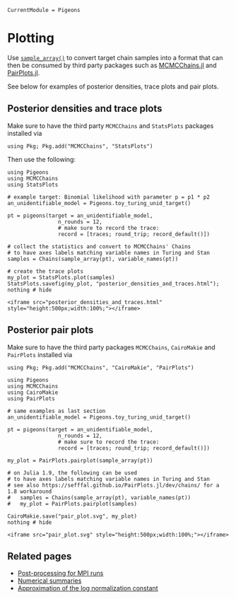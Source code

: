 ```@meta
CurrentModule = Pigeons
```

# Plotting

Use [`sample_array()`](@ref) to convert target chain 
samples into a format that can then be consumed by 
third party packages such as 
[MCMCChains.jl](https://github.com/TuringLang/MCMCChains.jl) 
and [PairPlots.jl](https://sefffal.github.io/PairPlots.jl/).

See below for examples of posterior densities, trace plots and 
pair plots. 


## Posterior densities and trace plots

Make sure to have the third party `MCMCChains` and `StatsPlots`
packages installed via 

```
using Pkg; Pkg.add("MCMCChains", "StatsPlots")
```

Then use the following:

```@example traces
using Pigeons
using MCMCChains
using StatsPlots

# example target: Binomial likelihood with parameter p = p1 * p2
an_unidentifiable_model = Pigeons.toy_turing_unid_target()

pt = pigeons(target = an_unidentifiable_model, 
                n_rounds = 12,
                # make sure to record the trace:
                record = [traces; round_trip; record_default()])

# collect the statistics and convert to MCMCChains' Chains
# to have axes labels matching variable names in Turing and Stan
samples = Chains(sample_array(pt), variable_names(pt))

# create the trace plots
my_plot = StatsPlots.plot(samples)
StatsPlots.savefig(my_plot, "posterior_densities_and_traces.html"); 
nothing # hide
```

```@raw html
<iframe src="posterior_densities_and_traces.html" style="height:500px;width:100%;"></iframe>
```

## Posterior pair plots

Make sure to have the third party packages `MCMCChains`, `CairoMakie` and `PairPlots`
installed via 

```
using Pkg; Pkg.add("MCMCChains", "CairoMakie", "PairPlots")
```

```@example pairplots
using Pigeons
using MCMCChains
using CairoMakie
using PairPlots

# same examples as last section
an_unidentifiable_model = Pigeons.toy_turing_unid_target()

pt = pigeons(target = an_unidentifiable_model, 
                n_rounds = 12,
                # make sure to record the trace:
                record = [traces; round_trip; record_default()])

my_plot = PairPlots.pairplot(sample_array(pt))

# on Julia 1.9, the following can be used
# to have axes labels matching variable names in Turing and Stan
# see also https://sefffal.github.io/PairPlots.jl/dev/chains/ for a 1.8 workaround
#   samples = Chains(sample_array(pt), variable_names(pt))
#   my_plot = PairPlots.pairplot(samples)

CairoMakie.save("pair_plot.svg", my_plot)
nothing # hide
```

```@raw html
<iframe src="pair_plot.svg" style="height:500px;width:100%;"></iframe>
```

## Related pages

- [Post-processing for MPI runs](mpi-postprocessing.html)
- [Numerical summaries](summaries.html)
- [Approximation of the log normalization constant](normalization-constant.html)



